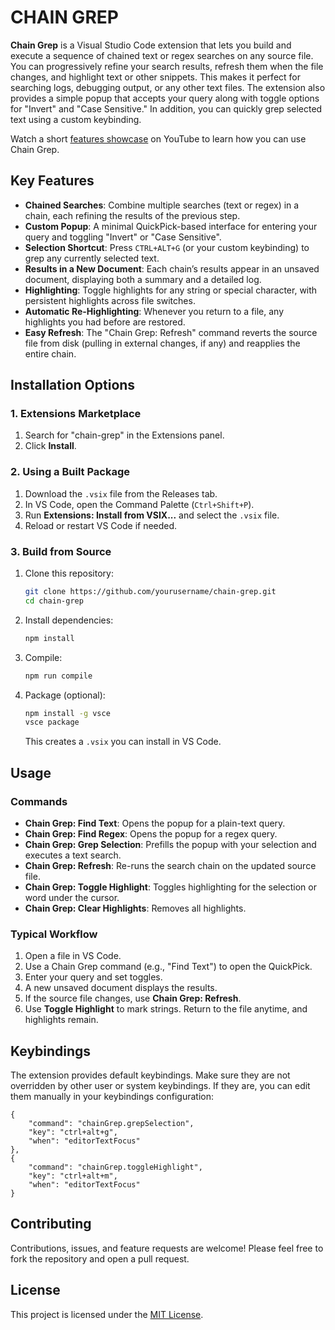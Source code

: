 # CHAIN GREP

**Chain Grep** is a Visual Studio Code extension that lets you build and execute a sequence of chained text or regex searches on any source file. You can progressively refine your search results, refresh them when the file changes, and highlight text or other snippets. This makes it perfect for searching logs, debugging output, or any other text files. The extension also provides a simple popup that accepts your query along with toggle options for "Invert" and "Case Sensitive." In addition, you can quickly grep selected text using a custom keybinding.

Watch a short [features showcase](https://www.youtube.com/watch?v=e_PP9rlfQ1M) on YouTube to learn how you can use Chain Grep.

## Key Features

-   **Chained Searches**: Combine multiple searches (text or regex) in a chain, each refining the results of the previous step.
-   **Custom Popup**: A minimal QuickPick-based interface for entering your query and toggling "Invert" or "Case Sensitive".
-   **Selection Shortcut**: Press `CTRL+ALT+G` (or your custom keybinding) to grep any currently selected text.
-   **Results in a New Document**: Each chain’s results appear in an unsaved document, displaying both a summary and a detailed log.
-   **Highlighting**: Toggle highlights for any string or special character, with persistent highlights across file switches.
-   **Automatic Re-Highlighting**: Whenever you return to a file, any highlights you had before are restored.
-   **Easy Refresh**: The "Chain Grep: Refresh" command reverts the source file from disk (pulling in external changes, if any) and reapplies the entire chain.

## Installation Options

### 1. Extensions Marketplace

1. Search for "chain-grep" in the Extensions panel.
2. Click **Install**.

### 2. Using a Built Package

1. Download the `.vsix` file from the Releases tab.
2. In VS Code, open the Command Palette (`Ctrl+Shift+P`).
3. Run **Extensions: Install from VSIX...** and select the `.vsix` file.
4. Reload or restart VS Code if needed.

### 3. Build from Source

1. Clone this repository:
    ```bash
    git clone https://github.com/yourusername/chain-grep.git
    cd chain-grep
    ```
2. Install dependencies:
    ```bash
    npm install
    ```
3. Compile:
    ```bash
    npm run compile
    ```
4. Package (optional):
    ```bash
    npm install -g vsce
    vsce package
    ```
    This creates a `.vsix` you can install in VS Code.

## Usage

### Commands

-   **Chain Grep: Find Text**: Opens the popup for a plain-text query.
-   **Chain Grep: Find Regex**: Opens the popup for a regex query.
-   **Chain Grep: Grep Selection**: Prefills the popup with your selection and executes a text search.
-   **Chain Grep: Refresh**: Re-runs the search chain on the updated source file.
-   **Chain Grep: Toggle Highlight**: Toggles highlighting for the selection or word under the cursor.
-   **Chain Grep: Clear Highlights**: Removes all highlights.

### Typical Workflow

1. Open a file in VS Code.
2. Use a Chain Grep command (e.g., "Find Text") to open the QuickPick.
3. Enter your query and set toggles.
4. A new unsaved document displays the results.
5. If the source file changes, use **Chain Grep: Refresh**.
6. Use **Toggle Highlight** to mark strings. Return to the file anytime, and highlights remain.

## Keybindings

The extension provides default keybindings. Make sure they are not overridden by other user or system keybindings. If they are, you can edit them manually in your keybindings configuration:

```jsonc
{
    "command": "chainGrep.grepSelection",
    "key": "ctrl+alt+g",
    "when": "editorTextFocus"
},
{
    "command": "chainGrep.toggleHighlight",
    "key": "ctrl+alt+m",
    "when": "editorTextFocus"
}
```

## Contributing

Contributions, issues, and feature requests are welcome! Please feel free to fork the repository and open a pull request.

## License

This project is licensed under the [MIT License](LICENSE).
